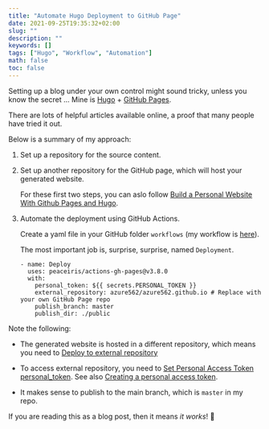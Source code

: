 ```yaml
---
title: "Automate Hugo Deployment to GitHub Page"
date: 2021-09-25T19:35:32+02:00
slug: ""
description: ""
keywords: []
tags: ["Hugo", "Workflow", "Automation"]
math: false
toc: false
---
```


Setting up a blog under your own control might sound tricky, unless you know the secret ... Mine is [Hugo](https://gohugo.io/) + [GitHub Pages](https://pages.github.com/).

There are lots of helpful articles available online, a proof that many people have tried it out.

Below is a summary of my approach:

1. Set up a repository for the source content.

2. Set up another repository for the GitHub page, which will host your generated website.

    For these first two steps, you can aslo follow [Build a Personal Website With Github Pages and Hugo](https://levelup.gitconnected.com/build-a-personal-website-with-github-pages-and-hugo-6c68592204c7).

3. Automate the deployment using GitHub Actions.

    Create a yaml file in your GitHub folder `workflows` (my workflow is [here](https://github.com/azure562/retold-source/blob/master/.github/workflows/gh-pages.yml)).

    The most important job is, surprise, surprise, named `Deployment`.

    ```
    - name: Deploy
      uses: peaceiris/actions-gh-pages@v3.8.0
      with:
        personal_token: ${{ secrets.PERSONAL_TOKEN }}
        external_repository: azure562/azure562.github.io # Replace with your own GitHub Page repo
        publish_branch: master
        publish_dir: ./public
    ```

Note the following:

* The generated website is hosted in a different repository, which means you need to [Deploy to external repository](https://github.com/peaceiris/actions-gh-pages#%EF%B8%8F-deploy-to-external-repository-external_repository)

* To access external repository, you need to [Set Personal Access Token personal_token](https://github.com/peaceiris/actions-gh-pages#%EF%B8%8F-set-personal-access-token-personal_token). See also [Creating a personal access token](https://docs.github.com/en/authentication/keeping-your-account-and-data-secure/creating-a-personal-access-token).

* It makes sense to publish to the main branch, which is `master` in my repo.

If you are reading this as a blog post, then it means *it works*! 🎉
